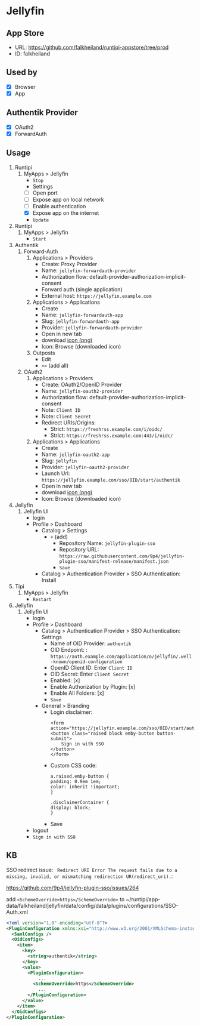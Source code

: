 # Jellyfin

## App Store

- URL: https://github.com/falkheiland/runtipi-appstore/tree/prod
- ID: falkheiland

## Used by

- [x] Browser
- [x] App

## Authentik Provider

- [x] OAuth2
- [x] ForwardAuth

## Usage

1. Runtipi
    1. MyApps > Jellyfin
        - `Stop`
        - Settings
        - [ ] Open port
        - [ ] Expose app on local network
        - [ ] Enable authentication
        - [x] Expose app on the internet
        - `Update`
2. Runtipi
    1. MyApps > Jellyfin
        - `Start`
3. Authentik
    1. Forward-Auth
        1. Applications > Providers
            - Create: Proxy Provider
            - Name: `jellyfin-forwardauth-provider`
            - Authorization flow: default-provider-authorization-implicit-consent
            - Forward auth (single application)
            - External host: `https://jellyfin.example.com`
        2. Applications > Applications
            - Create
            - Name: `jellyfin-forwardauth-app`
            - Slug: `jellyfin-forwardauth-app`
            - Provider: `jellyfin-forwardauth-provider`
            - Open in new tab
            - download [icon (png)](https://selfh.st/icons/)
            - Icon: Browse (downloaded icon)
        3. Outposts
            - Edit
            - `>>` (add all) 
    2. OAuth2
        1. Applications > Providers
            - Create: OAuth2/OpenID Provider
            - Name: `jellyfin-oauth2-provider`
            - Authorization flow: default-provider-authorization-implicit-consent
            - Note: `Client ID`
            - Note: `Client Secret`
            - Redirect URIs/Origins:
                - Strict: `https://freshrss.example.com/i/oidc/`
                - Strict: `https://freshrss.example.com:443/i/oidc/`
        2. Applications > Applications
            - Create
            - Name: `jellyfin-oauth2-app`
            - Slug: `jellyfin`
            - Provider: `jellyfin-oauth2-provider`
            - Launch Url: `https://jellyfin.example.com/sso/OID/start/authentik` 
            - Open in new tab
            - download [icon (png)](https://selfh.st/icons/)
            - Icon: Browse (downloaded icon)
4. Jellyfin
    1. Jellyfin UI
        - login
        - Profile > Dashboard
            - Catalog > Settings
                - `+` (add)
                    - Repository Name: `jellyfin-plugin-sso`
                    - Repository URL: `https://raw.githubusercontent.com/9p4/jellyfin-plugin-sso/manifest-release/manifest.json`
                    - `Save`
            - Catalog > Authentication Provider > SSO Authentication: Install
5. Tipi
    1. MyApps > Jellyfin
        - `Restart`
6. Jellyfin
    1. Jellyfin UI
        - login
        - Profile > Dashboard
            - Catalog > Authentication Provider > SSO Authentication: Settings
                - Name of OID Provider: `authentik`
                - OID Endpoint: : `https://auth.example.com/application/o/jellyfin/.well-known/openid-configuration`
                - OpenID Client ID: Enter `Client ID`
                - OID Secret: Enter `Client Secret`
                -  Enabled: [x]
                -  Enable Authorization by Plugin: [x]
                -  Enable All Folders: [x]
                - `Save`
            - General > Branding
                - Login disclaimer:
                    ```
                    <form action="https://jellyfin.example.com/sso/OID/start/authentik">
                    <button class="raised block emby-button button-submit">
                        Sign in with SSO
                    </button>
                    </form>
                    ```
                - Custom CSS code: 
                    ```
                    a.raised.emby-button {
                    padding: 0.9em 1em;
                    color: inherit !important;
                    }

                    .disclaimerContainer {
                    display: block;
                    }
                    ```
                - Save
        - logout
        - `Sign in with SSO`

## KB

SSO redirect issue: ` Redirect URI Error The request fails due to a missing, invalid, or mismatching redirection UR(redirect_uri).`:

<https://github.com/9p4/jellyfin-plugin-sso/issues/264>

add `<SchemeOverride>https</SchemeOverride>` to ~/runtipi/app-data/falkheiland/jellyfin/data/config/data/plugins/configurations/SSO-Auth.xml

```xml
<?xml version="1.0" encoding="utf-8"?>
<PluginConfiguration xmlns:xsi="http://www.w3.org/2001/XMLSchema-instance" xmlns:xsd="http://www.w3.org/2001/XMLSchema">
  <SamlConfigs />
  <OidConfigs>
    <item>
      <key>
        <string>authentik</string>
      </key>
      <value>
        <PluginConfiguration>
            ...
          <SchemeOverride>https</SchemeOverride>
            ...
        </PluginConfiguration>
      </value>
    </item>
  </OidConfigs>
</PluginConfiguration>
```